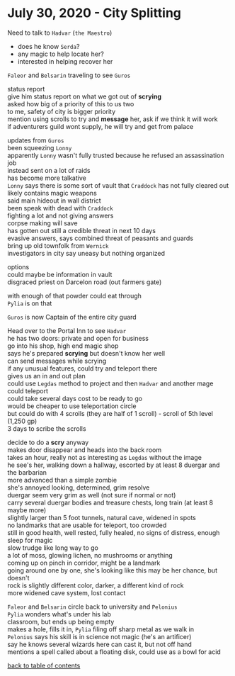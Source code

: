 # July 30, 2020 - City Splitting

Need to talk to `Hadvar` (`the Maestro`)  
- does he know `Serda`?
- any magic to help locate her?
- interested in helping recover her

`Faleor` and `Belsarin` traveling to see `Guros`  

status report  
give him status report on what we got out of **scrying**  
asked how big of a priority of this to us two  
to me, safety of city is bigger priority  
mention using scrolls to try and **message** her, ask if we think it will work  
if adventurers guild wont supply, he will try and get from palace  

updates from `Guros`  
been squeezing `Lonny`  
apparently `Lonny` wasn't fully trusted because he refused an assassination job  
instead sent on a lot of raids  
has become more talkative  
`Lonny` says there is some sort of vault that `Craddock` has not fully cleared out  
likely contains magic weapons  
said main hideout in wall district  
been speak with dead with `Craddock`  
fighting a lot and not giving answers  
corpse making will save  
has gotten out still a credible threat in next 10 days  
evasive answers, says combined threat of peasants and guards  
bring up old townfolk from `Wernick`  
investigators in city say uneasy but nothing organized  

options  
could maybe be information in vault  
disgraced priest on Darcelon road (out farmers gate)  

with enough of that powder could eat through  
`Pylia` is on that  

`Guros` is now Captain of the entire city guard  

Head over to the Portal Inn to see `Hadvar`  
he has two doors: private and open for business  
go into his shop, high end magic shop  
says he's prepared **scrying** but doesn't know her well  
can send messages while scrying  
if any unusual features, could try and teleport there  
gives us an in and out plan  
could use `Legdas` method to project and then `Hadvar` and another mage could teleport  
could take several days cost to be ready to go  
would be cheaper to use teleportation circle  
but could do with 4 scrolls (they are half of 1 scroll) - scroll of 5th level (1,250 gp)  
3 days to scribe the scrolls  

decide to do a **scry** anyway  
makes door disappear and heads into the back room  
takes an hour, really not as interesting as `Legdas` without the image  
he see's her, walking down a hallway, escorted by at least 8 duergar and the barbarian  
more advanced than a simple zombie  
she's annoyed looking, determined, grim resolve  
duergar seem very grim as well (not sure if normal or not)  
carry several duergar bodies and treasure chests, long train (at least 8 maybe more)  
slightly larger than 5 foot tunnels, natural cave, widened in spots  
no landmarks that are usable for teleport, too crowded  
still in good health, well rested, fully healed, no signs of distress, enough sleep for magic  
slow trudge like long way to go  
a lot of moss, glowing lichen, no mushrooms or anything  
coming up on pinch in corridor, might be a landmark  
going around one by one, she's looking like this may be her chance, but doesn't  
rock is slightly different color, darker, a different kind of rock  
more widened cave system, lost contact  

`Faleor` and `Belsarin` circle back to university and `Pelonius`  
`Pylia` wonders what's under his lab  
classroom, but ends up being empty  
makes a hole, fills it in, `Pylia` filing off sharp metal as we walk in  
`Pelonius` says his skill is in science not magic (he's an artificer)  
say he knows several wizards here can cast it, but not off hand  
mentions a spell called about a floating disk, could use as a bowl for acid  

[back to table of contents](/sessions/README.md)
